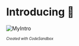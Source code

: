 # Introducing :speech_balloon:

![MyIntro](https://github.com/a-bytecode/Introducing/blob/main/myIntro.gif)

<sup><sub>*Created with CodeSandbox*</sub></sup>
